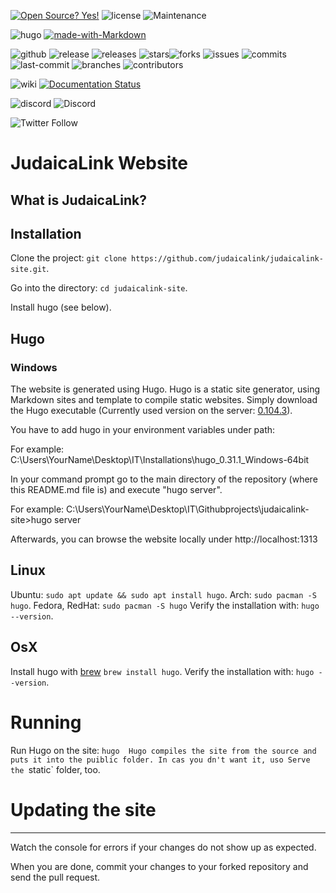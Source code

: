 [![Open Source? Yes!](https://badgen.net/badge/Open%20Source%20%3F/Yes%21/blue?icon=github)](https://github.com/Naereen/badges/)
![license](https://badgen.net/badge/license/MIT/blue)
![Maintenance](https://img.shields.io/maintenance/yes/2022)

![hugo](https://img.shields.io/badge/hugo-v0.104.3-green?style=plastic&logo=hugo&link=https://github.com/gohugoio/hugo)
[![made-with-Markdown](https://img.shields.io/badge/Made%20with-Markdown-1f425f.svg)](http://commonmark.org)

![github](https://badgen.net/badge/icon/github?icon=github&label)
![release](https://badgen.net/github/release/judaicalink/judaicalink-site?color=green)
![releases](https://badgen.net/github/releases/judaicalink/judaicalink-site)
![stars](https://badgen.net/github/stars/judaicalink/judaicalink-site)![forks](https://badgen.net/github/forks/judaicalink/judaicalink-site)
![issues](https://badgen.net/github/issues/judaicalink/judaicalink-site)
![commits](https://badgen.net/github/commits/judaicalink/judaicalink-site)
![last-commit](https://badgen.net/github/last-commit/judaicalink/judaicalink-site)
![branches](https://badgen.net/github/branches/judaicalink/judaicalink-site)
![contributors](https://badgen.net/github/contributors/judaicalink/judaicalink-site)

![wiki](https://badgen.net/badge/icon/wiki?icon=wiki&label)
[![Documentation Status](https://readthedocs.org/projects/judaicalink-labs/badge/?version=latest)](http://judaicalink-labs.readthedocs.io/?badge=latest)

![discord](https://badgen.net/badge/icon/discord?icon=discord&label)
![Discord](https://img.shields.io/discord/696646598868074576)

![Twitter Follow](https://img.shields.io/twitter/follow/judaicalink?style=social)

# JudaicaLink Website

## What is JudaicaLink?

## Installation
Clone the project: `git clone https://github.com/judaicalink/judaicalink-site.git`.

Go into the directory: `cd judaicalink-site`.

Install hugo (see below).

## Hugo

### Windows
The website is generated using Hugo.
Hugo is a static site generator, using Markdown sites and template to compile static websites.
Simply download the Hugo executable (Currently used version on the server: [0.104.3](https://github.com/gohugoio/hugo/releases/tag/v0.104.3)).

You have to add hugo in your environment variables under path:

For example: C:\Users\YourName\Desktop\IT\Installations\hugo_0.31.1_Windows-64bit

In your command prompt go to the main directory of the repository (where this README.md file is) and execute "hugo server". 

For example: C:\Users\YourName\Desktop\IT\Githubprojects\judaicalink-site>hugo server

Afterwards, you can browse the website locally under http://localhost:1313

## Linux
Ubuntu: `sudo apt update && sudo apt install hugo`.
Arch: `sudo pacman -S hugo`.
Fedora, RedHat: `sudo pacman -S hugo`
Verify the installation with: `hugo --version`.

## OsX
Install hugo with [brew](https://brew.sh/) `brew install hugo`.
Verify the installation with: `hugo --version`.

# Running
Run Hugo on the site: `hugo 
Hugo compiles the site from the source and puts it into the puiblic folder. In cas you dn't want it, uso
Serve the `static` folder, too.

# Updating the site



-------------------------------------------------------------------------------

Watch the console for errors if your changes do not show up as expected.

When you are done, commit your changes to your forked repository and send the pull request.

